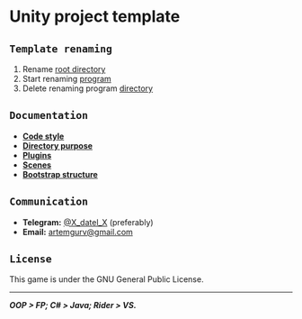 # Unity project template

## `Template renaming`
1. Rename [root directory](/)
2. Start renaming [program](Template.Rename/bin/Release/Template.Rename.exe)
3. Delete renaming program [directory](Template.Rename)

## `Documentation`
- [**Code style**](Template.Documentation/CodeStyle.md)
- [**Directory purpose**](Template.Documentation/DirectoryPurpose.md)
- [**Plugins**](Template.Documentation/Plugins.md)
- [**Scenes**](Template.Documentation/Scenes.md)
- [**Bootstrap structure**](Template.Documentation/BootstrapStructure.md)

## `Communication`
- **Telegram:** [@X_datel_X](https://t.me/X_datel_X) (preferably)
- **Email:** artemgurv@gmail.com

## `License`
This game is under the GNU General Public License.

***

_**OOP > FP; C# > Java; Rider > VS.**_
